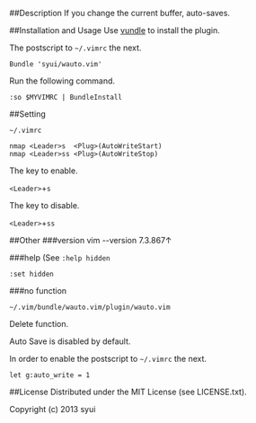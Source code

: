 ##Description
If you change the current buffer, auto-saves.

##Installation and Usage
Use [vundle](https://github.com/gmarik/vundle) to install the plugin.

The postscript to `~/.vimrc` the next.

```
Bundle 'syui/wauto.vim'
```

Run the following command.

`:so $MYVIMRC | BundleInstall`

##Setting

`~/.vimrc`

```
nmap <Leader>s  <Plug>(AutoWriteStart)
nmap <Leader>ss <Plug>(AutoWriteStop)
```

The key to enable.

`<Leader>`+`s`

The key to disable.

`<Leader>`+`ss`

##Other
###version
vim --version 7.3.867↑


###help
(See `:help hidden`

`:set hidden`

###no function

`~/.vim/bundle/wauto.vim/plugin/wauto.vim`

Delete function.

Auto Save is disabled by default.

In order to enable the postscript to `~/.vimrc` the next.

```
let g:auto_write = 1
```

##License
Distributed under the MIT License (see LICENSE.txt).

Copyright (c) 2013 syui

